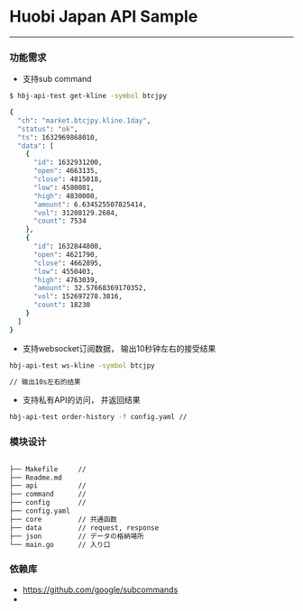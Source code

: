 # Huobi Japan API Sample
----

### 功能需求

+ 支持sub command

```bash
$ hbj-api-test get-kline -symbol btcjpy

{
  "ch": "market.btcjpy.kline.1day",
  "status": "ok",
  "ts": 1632969868010,
  "data": [
    {
      "id": 1632931200,
      "open": 4663135,
      "close": 4815018,
      "low": 4580081,
      "high": 4830000,
      "amount": 6.634525507825414,
      "vol": 31208129.2684,
      "count": 7534
    },
    {
      "id": 1632844800,
      "open": 4621790,
      "close": 4662895,
      "low": 4550403,
      "high": 4763039,
      "amount": 32.57668369170352,
      "vol": 152697278.3816,
      "count": 18230
    }
  ]
}

```

+ 支持websocket订阅数据， 输出10秒钟左右的接受结果

```bash
hbj-api-test ws-kline -symbol btcjpy

// 输出10s左右的结果
```

+ 支持私有API的访问， 并返回结果

```bash
hbj-api-test order-history -f config.yaml //
```

### 模块设计

```bash

├── Makefile     //
├── Readme.md
├── api          //
├── command      //
├── config       //
├── config.yaml
├── core         // 共通函数
├── data         // request, response
├── json         // データの格納場所
└── main.go      // 入り口


```

### 依赖库

+ https://github.com/google/subcommands
+
